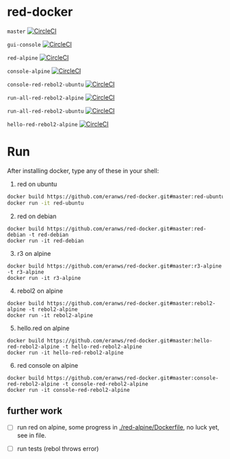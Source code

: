 # red-docker

`master` [![CircleCI](https://circleci.com/gh/eranws/red-docker.svg?style=svg)](https://circleci.com/gh/eranws/red-docker)

`gui-console` [![CircleCI](https://circleci.com/gh/eranws/red-docker/tree/gui-console.svg?style=svg)](https://circleci.com/gh/eranws/red-docker/tree/gui-console)

`red-alpine` [![CircleCI](https://circleci.com/gh/eranws/red-docker/tree/red-alpine.svg?style=svg)](https://circleci.com/gh/eranws/red-docker/tree/red-alpine)




`console-alpine` [![CircleCI](https://circleci.com/gh/eranws/red-docker/tree/console-alpine.svg?style=svg)](https://circleci.com/gh/eranws/red-docker/tree/console-alpine)


`console-red-rebol2-ubuntu` [![CircleCI](https://circleci.com/gh/eranws/red-docker/tree/console-red-rebol2-ubuntu.svg?style=svg)](https://circleci.com/gh/eranws/red-docker/tree/console-red-rebol2-ubuntu)

`run-all-red-rebol2-alpine` [![CircleCI](https://circleci.com/gh/eranws/red-docker/tree/run-all-red-rebol2-alpine.svg?style=svg)](https://circleci.com/gh/eranws/red-docker/tree/run-all-red-rebol2-alpine)

`run-all-red-rebol2-ubuntu` [![CircleCI](https://circleci.com/gh/eranws/red-docker/tree/run-all-red-rebol2-ubuntu.svg?style=svg)](https://circleci.com/gh/eranws/red-docker/tree/run-all-red-rebol2-ubuntu)






`hello-red-rebol2-alpine` [![CircleCI](https://circleci.com/gh/eranws/red-docker/tree/hello-red-rebol2-alpine.svg?style=svg)](https://circleci.com/gh/eranws/red-docker/tree/hello-red-rebol2-alpine)

# Run 

After installing docker, type any of these in your shell:

1. red on ubuntu
```bash
docker build https://github.com/eranws/red-docker.git#master:red-ubuntu -t red-ubuntu
docker run -it red-ubuntu
```

2. red on debian
```
docker build https://github.com/eranws/red-docker.git#master:red-debian -t red-debian
docker run -it red-debian
```

3. r3 on alpine
```
docker build https://github.com/eranws/red-docker.git#master:r3-alpine -t r3-alpine
docker run -it r3-alpine
```

4. rebol2 on alpine
```
docker build https://github.com/eranws/red-docker.git#master:rebol2-alpine -t rebol2-alpine
docker run -it rebol2-alpine
```

5. hello.red on alpine
```
docker build https://github.com/eranws/red-docker.git#master:hello-red-rebol2-alpine -t hello-red-rebol2-alpine
docker run -it hello-red-rebol2-alpine
```

6. red console on alpine
```
docker build https://github.com/eranws/red-docker.git#master:console-red-rebol2-alpine -t console-red-rebol2-alpine
docker run -it console-red-rebol2-alpine
```


## further work

- [ ] run red on alpine, some progress in [./red-alpine/Dockerfile](./red-alpine/Dockerfile), no luck yet, see in file.
- [ ] run tests (rebol throws error)

